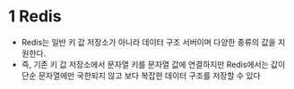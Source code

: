 # 1 Redis

* Redis는 일반 키 값 저장소가 아니라 데이터 구조 서버이며 다양한 종류의 값을 지원한다.
* 즉, 기존 키 값 저장소에서 문자열 키를 문자열 값에 연결하지만 Redis에서는 값이 단순 문자열에만 국한되지 않고 보다 복잡한 데이터 구조를 저장할 수 있다

